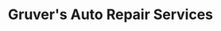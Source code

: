 ---
title: "Gruver's Auto Repair Services"
url: /mckean/gruvers-auto-repair-services/
shop: Autowerkstatt
---